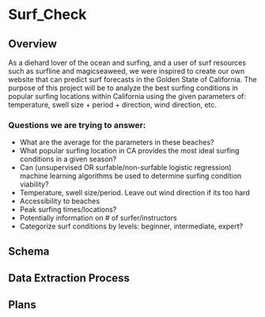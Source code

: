 # Surf_Check

## Overview

As a diehard lover of the ocean and surfing, and a user of surf resources such as surfline and magicseaweed, we were inspired to create our own website that can predict surf forecasts in the Golden State of California. The purpose of this project will be to analyze the best surfing conditions in popular surfing locations within California using the given parameters of: temperature, swell size + period + direction, wind direction, etc.  

### Questions we are trying to answer:

- What are the average for the parameters in these beaches? 
- What popular surfing location in CA provides the most ideal surfing conditions in a given season? 
- Can (unsupervised OR surfable/non-surfable logistic regression) machine learning algorithms be used to determine surfing condition viability? 
- Temperature, swell size/period. Leave out wind direction if its too hard
- Accessibility to beaches
- Peak surfing times/locations?
- Potentially information on # of surfer/instructors
- Categorize surf conditions by levels: beginner, intermediate, expert?

## Schema


## Data Extraction Process



## Plans
